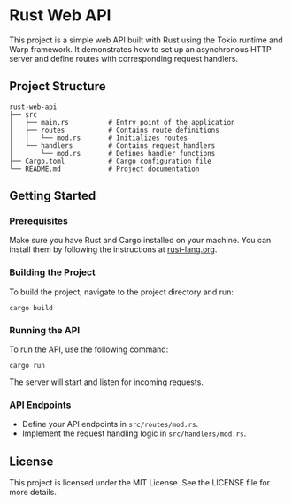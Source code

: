 # Rust Web API

This project is a simple web API built with Rust using the Tokio runtime and Warp framework. It demonstrates how to set up an asynchronous HTTP server and define routes with corresponding request handlers.

## Project Structure

```
rust-web-api
├── src
│   ├── main.rs          # Entry point of the application
│   ├── routes           # Contains route definitions
│   │   └── mod.rs       # Initializes routes
│   └── handlers         # Contains request handlers
│       └── mod.rs       # Defines handler functions
├── Cargo.toml           # Cargo configuration file
└── README.md            # Project documentation
```

## Getting Started

### Prerequisites

Make sure you have Rust and Cargo installed on your machine. You can install them by following the instructions at [rust-lang.org](https://www.rust-lang.org/tools/install).

### Building the Project

To build the project, navigate to the project directory and run:

```
cargo build
```

### Running the API

To run the API, use the following command:

```
cargo run
```

The server will start and listen for incoming requests.

### API Endpoints

- Define your API endpoints in `src/routes/mod.rs`.
- Implement the request handling logic in `src/handlers/mod.rs`.

## License

This project is licensed under the MIT License. See the LICENSE file for more details.